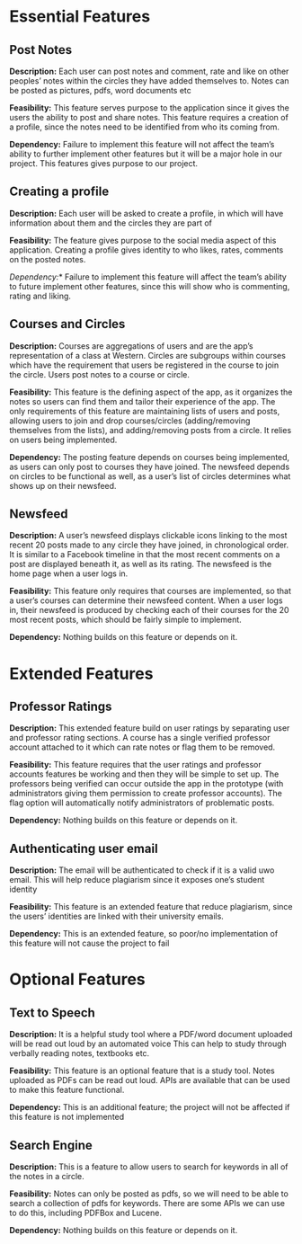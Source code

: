 # Essential Features

## Post Notes

**Description:**  Each user can post notes and comment, rate and like on other peoples’ notes within the circles they have added themselves to. Notes can be posted as pictures, pdfs, word documents etc

**Feasibility:** This feature serves purpose to the application since it gives the users the ability to post and share notes. This feature requires a creation of a profile, since the notes need to be identified from who its coming from.

**Dependency:** Failure to implement this feature will not affect the team’s ability to further implement other features but it will be a major hole in our project. This features gives purpose to our project.

## Creating a profile

**Description:** Each user will be asked to create a profile, in which will have information about them and the circles they are part of

**Feasibility:** The feature gives purpose to the social media aspect of this application. Creating a profile gives identity to who likes, rates, comments on the posted notes.

*Dependency:** Failure to implement this feature will affect the team’s ability to future implement other features, since this will show who is commenting, rating and liking.

## Courses and Circles

**Description:** Courses are aggregations of users and are the app’s representation of a class at Western. Circles are subgroups within courses which have the requirement that users be registered in the course to join the circle. Users post notes to a course or circle.

**Feasibility:** This feature is the defining aspect of the app, as it organizes the notes so users can find them and tailor their experience of the app. The only requirements of this feature are maintaining lists of users and posts, allowing users to join and drop courses/circles (adding/removing themselves from the lists), and adding/removing posts from a circle. It relies on users being implemented.

**Dependency:** The posting feature depends on courses being implemented, as users can only post to courses they have joined. The newsfeed depends on circles to be functional as well, as a user’s list of circles determines what shows up on their newsfeed.

## Newsfeed

**Description:** A user’s newsfeed displays clickable icons linking to the most recent 20 posts made to any circle they have joined, in chronological order. It is similar to a Facebook timeline in that the most recent comments on a post are displayed beneath it, as well as its rating. The newsfeed is the home page when a user logs in.

**Feasibility:** This feature only requires that courses are implemented, so that a user’s courses can determine their newsfeed content. When a user logs in, their newsfeed is produced by checking each of their courses for the 20 most recent posts, which should be fairly simple to implement.

**Dependency:** Nothing builds on this feature or depends on it.

# Extended Features

## Professor Ratings

**Description:** This extended feature build on user ratings by separating user and professor rating sections. A course has a single verified professor account attached to it which can rate notes or flag them to be removed.

**Feasibility:** This feature requires that the user ratings and professor accounts features be working and then they will be simple to set up. The professors being verified can occur outside the app in the prototype (with administrators giving them permission to create professor accounts). The flag option will automatically notify administrators of problematic posts.

**Dependency:** Nothing builds on this feature or depends on it.

## Authenticating user email

**Description:** The email will be authenticated to check if it is a valid uwo email. This will help reduce plagiarism since it exposes one’s student identity

**Feasibility:** This feature is an extended feature that reduce plagiarism, since the users’ identities are linked with their university emails.

**Dependency:** This is an extended feature, so poor/no implementation of this feature will not cause the project to fail

# Optional Features

## Text to Speech

**Description:** It is a helpful study tool where a PDF/word document uploaded will be read out loud by an automated voice This can help to study through verbally reading notes, textbooks etc.

**Feasibility:** This feature is an optional feature that is a study tool. Notes uploaded as PDFs can be read out loud. APIs are available that can be used to make this feature functional.

**Dependency:** This is an additional feature; the project will not be affected if this feature is not implemented

## Search Engine

**Description:** This is a feature to allow users to search for keywords in all of the notes in a circle.

**Feasibility:** Notes can only be posted as pdfs, so we will need to be able to search a collection of pdfs for keywords. There are some APIs we can use to do this, including PDFBox and Lucene.

**Dependency:** Nothing builds on this feature or depends on it.
